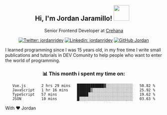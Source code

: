 <div align="center">
<h2 style="margin-right:10px;">Hi, I'm Jordan Jaramillo! <img src="https://media.giphy.com/media/Wj7lNjMNDxSmc/source.gif" width="50" > </h2>

<p>Senior Frontend Developer at <a href="https://www.crehana.com/">Crehana</a></p>

[![Twitter: jordanrjdev](https://img.shields.io/twitter/follow/jordanrjdev?style=social)](https://twitter.com/jordanrjdev)
[![Linkedin: jordanrjdev](https://img.shields.io/badge/-jordanrjdev-blue?style=flat-square&logo=Linkedin&logoColor=white&link=https://www.linkedin.com/in/jordanrjdev/)](https://www.linkedin.com/in/jordanrjdev/)
[![GitHub Jordan](https://img.shields.io/github/followers/jnadroj?label=follow&style=social)](https://github.com/jnadroj)

</div>
I learned programming since I was 15 years old, in my free time I write small publications and tutorials in DEV Comunity to help people who want to enter the world of programming.

<div align="center">

### 📊 **This month i spent my time on:**

<!--START_SECTION:waka-->

```text
Vue.js       2 hrs 29 mins   ████████████▓░░░░░░░░░░░░   50.82 %
JavaScript   1 hr 16 mins    ██████▒░░░░░░░░░░░░░░░░░░   25.92 %
TypeScript   57 mins         █████░░░░░░░░░░░░░░░░░░░░   19.62 %
JSON         10 mins         █░░░░░░░░░░░░░░░░░░░░░░░░   03.63 %
```

<!--END_SECTION:waka-->

</div>

With ❤️ Jordan
